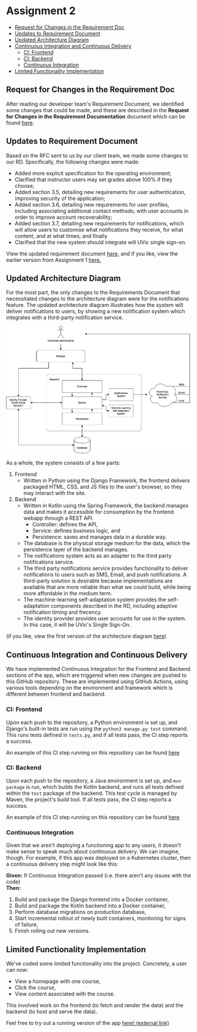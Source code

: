 Assignment 2
============

<!-- TOC -->
* [Request for Changes in the Requirement Doc](#request-for-changes-in-the-requirement-doc)
* [Updates to Requirement Document](#updates-to-requirement-document)
* [Updated Architecture Diagram](#updated-architecture-diagram)
* [Continuous Integration and Continuous Delivery](#continuous-integration-and-continuous-delivery)
  * [CI: Frontend](#ci--frontend)
  * [CI: Backend](#ci--backend)
  * [Continuous Integration](#continuous-integration)
* [Limited Functionality Implementation](#limited-functionality-implementation)
<!-- TOC -->

## Request for Changes in the Requirement Doc

After reading our developer team's Requirement Document, we identified some changes that could be made, and these are
described in the **Request for Changes in the Requirement Documentation** document which can be found [here](as-clients/request-for-change.md).

## Updates to Requirement Document

Based on the RFC sent to us by our client team, we made some changes to our RD. Specifically, the following changes
were made:

- Added more explicit specification for the operating environment;
- Clarified that instructor users may set grades above 100% if they choose;
- Added section 3.5, detailing new requirements for user authentication, improving security of the application;
- Added section 3.6, detailing new requirements for user profiles, including associating additional contact methods;
  with user accounts in order to improve account recoverability;
- Added section 3.7, detailing new requirements for notifications, which will allow users to customise what notifications
  they receive, for what content, and at what times; and finally
- Clarified that the new system should integrate will UVic single sign-on.

View the updated requirement document [here,](as-developers/rd.md) and if you like, view the earlier version from
Assignment 1 [here.](https://github.com/stephenneale/seng371-group16/blob/272f786ad49cb4f390f7a91ad860711748f18b80/as-developers/rd.md)

## Updated Architecture Diagram

For the most part, the only changes to the Requirements Document that necessitated changes to the architecture diagram
were for the notifications feature. The updated architecture diagram illustrates how the system will deliver
notifications to users, by showing a new notification system which integrates with a third-party notification service.

![](as-developers/images/architecture.png)

As a whole, the system consists of a few parts:

1. Frontend
   - Written in Python using the Django Framework, the frontend delivers packaged HTML, CSS, and JS files to the
     user's browser, so they may interact with the site.
2. Backend
   - Written in Kotlin using the Spring Framework, the backend manages data and makes it accessible for consumption
     by the frontend webapp through a REST API.
     - Controller: defines the API,
     - Service: defines business logic, and
     - Persistence: saves and manages data in a durable way.
   - The database is the physical storage medium for the data, which the persistence layer of the backend manages.
   - The notifications system acts as an adapter to the third party notifications service.
   - The third party notifications service provides functionality to deliver notifications to users such as SMS, Email,
     and push notifications. A third-party solution is desirable because implementations are available that are more
     reliable than what we could build, while being more affordable in the medium term.
   - The machine-learning self-adaptation system provides the self-adaptation components described in the RD, including
     adaptive notification timing and frecency.
   - The identity provider provides user accounts for use in the system. In this case, it will be UVic's Single Sign-On.

(if you like, view the first version of the architecture diagram [here](https://github.com/stephenneale/seng371-group16/blob/e3abecc3e59a4e7861fe0ae49a175b2caf5620da/as-developers/images/architecture.png))

## Continuous Integration and Continuous Delivery

We have implemented Continuous Integration for the Frontend and Backend sections of the app, which are triggered
when new changes are pushed to this GitHub repository. These are implemented using GitHub Actions, using various
tools depending on the environment and framework which is different between frontend and backend.

### CI: Frontend

Upon each push to the repository, a Python environment is set up, and Django's built-in tests are run using the
`python3 manage.py test` command. This runs tests defined in `tests.py`, and if all tests pass, the CI step reports
a success.

An example of this CI step running on this repository can be found [here](https://github.com/stephenneale/seng371-group16/actions/runs/4339121280)

### CI: Backend

Upon each push to the repository, a Java environment is set up, and `mvn package` is run, which builds the Kotlin
backend, and runs all tests defined within the `test` package of the backend. This test cycle is managed by Maven, the
project's build tool. If all tests pass, the CI step reports a success.

An example of this CI step running on this repository can be found [here](https://github.com/stephenneale/seng371-group16/actions/runs/4339121277)

### Continuous Integration

Given that we aren't deploying a functioning app to any users, it doesn't make sense to speak much about continuous
delivery. We can imagine, though. For example, if this app was deployed on a Kubernetes cluster, then a continuous
delivery step might look like this:

**Given:** If Continuous Integration passed (i.e. there aren't any issues with the code)  
**Then:**  
1. Build and package the Django frontend into a Docker container,
2. Build and package the Kotlin backend into a Docker container,
3. Perform database migrations on production database,
4. Start incremental rollout of newly built containers, monitoring for signs of failure,
5. Finish rolling out new versions.

## Limited Functionality Implementation

We've coded some limited functionality into the project. Concretely, a user can now:

- View a homepage with one course,
- Click the course,
- View content associated with the course.

This involved work on the frontend (to fetch and render the data) and the backend (to host and serve the data).

Feel free to try out a running version of the app [here! (external link)](http://159.223.198.2:8000/dimspace/)